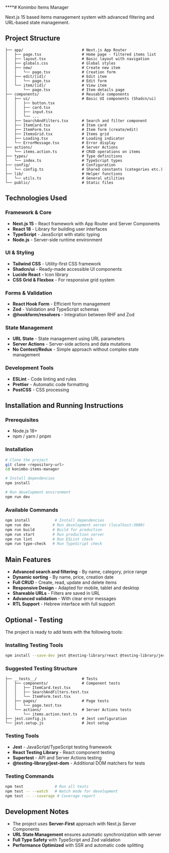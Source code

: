 ****# Konimbo Items Manager

Next.js 15 based items management system with advanced filtering and URL-based state management.

## Project Structure

```
├── app/                          # Next.js App Router
│   ├── page.tsx                  # Home page - filtered items list
│   ├── layout.tsx                # Basic layout with navigation
│   ├── globals.css               # Global styles
│   ├── new/                      # Create new item
│   │   └── page.tsx              # Creation form
│   ├── edit/[id]/                # Edit item
│   │   └── page.tsx              # Edit form
│   └── item/[id]/                # View item
│       └── page.tsx              # Item details page
├── components/                   # Reusable components
│   ├── ui/                       # Basic UI components (Shadcn/ui)
│   │   ├── button.tsx
│   │   ├── card.tsx
│   │   ├── input.tsx
│   │   └── ...
│   ├── SearchAndFilters.tsx      # Search and filter component
│   ├── ItemCard.tsx              # Item card
│   ├── ItemForm.tsx              # Item form (create/edit)
│   ├── ItemsGrid.tsx             # Items grid
│   ├── Loading.tsx               # Loading indicator
│   └── ErrorMessage.tsx          # Error display
├── actions/                      # Server Actions
│   └── items.action.ts           # CRUD operations on items
├── types/                        # Type definitions
│   └── index.ts                  # TypeScript types
├── config/                       # Configuration
│   └── config.ts                 # Shared constants (categories etc.)
├── lib/                          # Helper functions
│   └── utils.ts                  # General utilities
└── public/                       # Static files
```

## Technologies Used

### Framework & Core
- **Next.js 15** - React framework with App Router and Server Components
- **React 18** - Library for building user interfaces
- **TypeScript** - JavaScript with static typing
- **Node.js** - Server-side runtime environment

### UI & Styling
- **Tailwind CSS** - Utility-first CSS framework
- **Shadcn/ui** - Ready-made accessible UI components
- **Lucide React** - Icon library
- **CSS Grid & Flexbox** - For responsive grid system

### Forms & Validation
- **React Hook Form** - Efficient form management
- **Zod** - Validation and TypeScript schemas
- **@hookform/resolvers** - Integration between RHF and Zod

### State Management
- **URL State** - State management using URL parameters
- **Server Actions** - Server-side actions and data mutations
- **No Context/Redux** - Simple approach without complex state management

### Development Tools
- **ESLint** - Code linting and rules
- **Prettier** - Automatic code formatting
- **PostCSS** - CSS processing

## Installation and Running Instructions

### Prerequisites
- Node.js 18+ 
- npm / yarn / pnpm

### Installation
```bash
# Clone the project
git clone <repository-url>
cd konimbo-items-manager

# Install dependencies
npm install

# Run development environment
npm run dev
```

### Available Commands
```bash
npm install           # Install dependencies
npm run dev          # Run development server (localhost:3000)
npm run build        # Build for production
npm run start        # Run production server
npm run lint         # Run ESLint check
npm run type-check   # Run TypeScript check
```

## Main Features

- **Advanced search and filtering** - By name, category, price range
- **Dynamic sorting** - By name, price, creation date
- **Full CRUD** - Create, read, update and delete items
- **Responsive Design** - Adapted for mobile, tablet and desktop
- **Shareable URLs** - Filters are saved in URL
- **Advanced validation** - With clear error messages
- **RTL Support** - Hebrew interface with full support

## Optional - Testing

The project is ready to add tests with the following tools:

### Installing Testing Tools
```bash
npm install --save-dev jest @testing-library/react @testing-library/jest-dom supertest
```

### Suggested Testing Structure
```
├── __tests__/                    # Tests
│   ├── components/               # Component tests
│   │   ├── ItemCard.test.tsx
│   │   ├── SearchAndFilters.test.tsx
│   │   └── ItemForm.test.tsx
│   ├── pages/                    # Page tests
│   │   └── page.test.tsx
│   └── actions/                  # Server Actions tests
│       └── items.action.test.ts
├── jest.config.js                # Jest configuration
└── jest.setup.js                 # Jest setup
```

### Testing Tools
- **Jest** - JavaScript/TypeScript testing framework
- **React Testing Library** - React component testing
- **Supertest** - API and Server Actions testing
- **@testing-library/jest-dom** - Additional DOM matchers for tests

### Testing Commands
```bash
npm test              # Run all tests
npm test -- --watch   # Watch mode for development
npm test -- --coverage # Coverage report
```

## Development Notes

- The project uses **Server-First** approach with Next.js Server Components
- **URL State Management** ensures automatic synchronization with server
- **Full Type Safety** with TypeScript and Zod validation
- **Performance Optimized** with SSR and automatic code splitting
